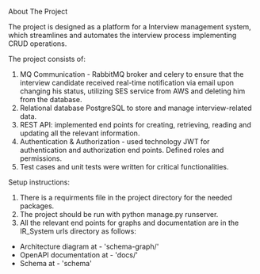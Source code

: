 About The Project

The project is designed as a platform for a Interview management system, which streamlines and automates the interview process implementing CRUD operations.


The project consists of:
1. MQ Communication - RabbitMQ broker and celery to ensure that the interview candidate received real-time notification via email upon changing his status, utilizing SES service from AWS and deleting him from the database.
2. Relational database PostgreSQL to store and manage interview-related data.
3. REST API: implemented end points for creating, retrieving, reading and updating all the relevant information.
4. Authentication & Authorization - used technology JWT for authentication and authorization end points. Defined roles and permissions.
5. Test cases and unit tests were written for critical functionalities.

Setup instructions:
1. There is a requirments file in the project directory for the needed packages.
2. The project should be run with python manage.py runserver.
3. All the relevant end points for graphs and documentation are in the IR_System urls directory as follows:
- Architecture diagram  at - 'schema-graph/'
- OpenAPI documentation at - 'docs/'
- Schema at - 'schema'

